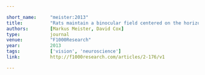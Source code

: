 ```yaml
---

short_name:     "meister:2013"
title:          "Rats maintain a binocular field centered on the horizon"
authors:        [Markus Meister, David Cox]
type:           journal
venue:          "F1000Research"
year:           2013
tags:           ['vision', 'neuroscience']
link:			http://f1000research.com/articles/2-176/v1

---
```


